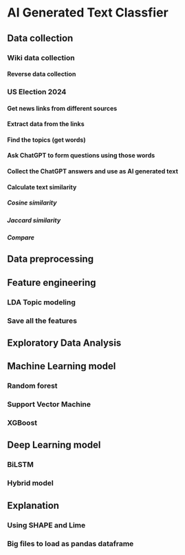 # AI Generated Text Classfier
## Data collection 
### Wiki data collection
#### Reverse data collection
### US Election 2024
#### Get news links from different sources
#### Extract data from the links
#### Find the topics (get words)
#### Ask ChatGPT to form questions using those words
#### Collect the ChatGPT answers and use as AI generated text
#### Calculate text similarity 
##### Cosine similarity
##### Jaccard similarity
##### Compare
## Data preprocessing 
## Feature engineering 
### LDA Topic modeling
### Save all the features
## Exploratory Data Analysis 
## Machine Learning model
### Random forest
### Support Vector Machine
### XGBoost
## Deep Learning model
### BiLSTM
### Hybrid model
## Explanation
### Using SHAPE and Lime
### Big files to load as pandas dataframe

